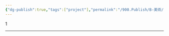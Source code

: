 ```yaml
---
{"dg-publish":true,"tags":["project"],"permalink":"/900.Publish/B-美術/3D/","dgPassFrontmatter":true}
---
```


1

---